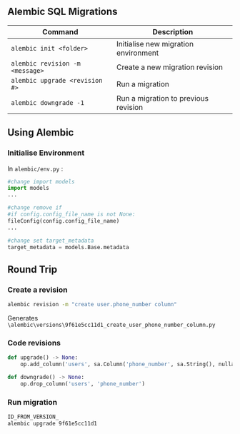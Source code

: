 
## Alembic SQL Migrations

|Command|Description|
|--|--|
|`alembic init <folder>`|Initialise new migration environment|
|`alembic revision -m <message>`|Create a new migration revision|
|`alembic upgrade <revision #>`|Run a migration|
|`alembic downgrade -1`|Run a migration to previous revision|

## Using Alembic

### Initialise Environment
In `alembic/env.py` :

```python
#change import models
import models
...

#change remove if
#if config.config_file_name is not None:
fileConfig(config.config_file_name)
...

#change set target_metadata
target_metadata = models.Base.metadata 

```

## Round Trip

### Create a revision

```bash
alembic revision -m "create user.phone_number column"
```
Generates `\alembic\versions\9f61e5cc11d1_create_user_phone_number_column.py`

### Code revisions

```python
def upgrade() -> None:
    op.add_column('users', sa.Column('phone_number', sa.String(), nullable=True))

def downgrade() -> None:
    op.drop_column('users', 'phone_number')


```

### Run migration

```bash
ID_FROM_VERSION_
alembic upgrade 9f61e5cc11d1
```
### 